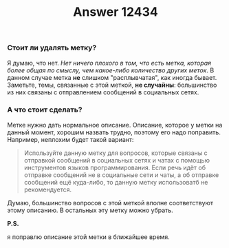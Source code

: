 ﻿---
title: "Answer 12434"
se.owner.user_id: 532877
se.owner.display_name: "Зонтик"
se.owner.link: "https://ru.meta.stackoverflow.com/users/532877/%d0%97%d0%be%d0%bd%d1%82%d0%b8%d0%ba"
se.answer_id: 12434
se.question_id: 12386
se.post_type: answer
se.is_accepted: False
---
<h3><strong>Стоит ли удалять метку?</strong></h3>
<p>Я думаю, что нет. <em>Нет ничего плохого в том, что есть метка, которая более общая по смыслу, чем какое-либо количество других меток</em>. В данном случае метка <strong>не</strong> слишком &quot;расплывчатая&quot;, как иногда бывает. Заметьте, темы, связанные с этой меткой, <strong>не случайны</strong>: большинство из них связаны с отправлением сообщений в социальных сетях.</p>
<h3><strong>А что стоит сделать?</strong></h3>
<p>Метке нужно дать нормальное описание. Описание, которое у метки на данный момент, хорошим назвать трудно, поэтому его надо поправить. Например, неплохим будет такой вариант:</p>
<blockquote>
<p>Используйте данную метку для вопросов, которые связаны с отправкой сообщений в социальных сетях и чатах с помощью инструментов языков программирования. Если речь идёт об отправке сообщений не в социальные сети и чаты, а об отправке сообщений ещё куда-либо, то данную метку использоватб не рекомендуется.</p>
</blockquote>
<p>Думаю, большинство вопросов с этой меткой вполне соответствуют этому описанию. В остальных эту метку можно убрать.</p>
<p><strong>P.S.</strong></p>
<p>я поправлю описание этой метки в ближайшее время.</p>
